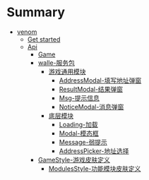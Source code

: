 # Summary

* [venom](README.md)
    * [Get started](venom/getstarted.md)
    * [Api](venom/api.md)
        * [Game](venom/game.md)
        * [walle-服务包](walle/Introduction.md)
            * [游戏通用模块]()
                * [AddressModal-填写地址弹窗](walle/addressModal.md)
                * [ResultModal-结果弹窗](walle/resultModal.md)
                * [Msg-提示信息](walle/msg.md)
                * [NoticeModal-消息弹窗](walle/noticeModal.md)
            * [底层模块]()
                * [Loading-加载](http://www.eightfeet.cn/Loading/)
                * [Modal-模态框](http://www.eightfeet.cn/Modal/)
                * [Message-弱提示](http://www.eightfeet.cn/Message/)
                * [AddressPicker-地址选择](http://www.eightfeet.cn/AddressPicker/)
        * [GameStyle-游戏皮肤定义](walle/gamestyle.md)
            * [ModulesStyle-功能模块皮肤定义](walle/modulesstyle.md)

